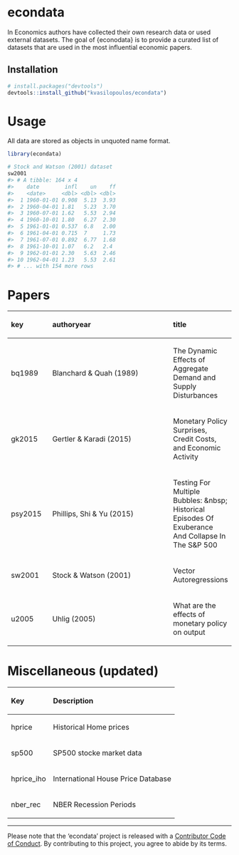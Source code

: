 
<!-- README.md is generated from README.Rmd. Please edit that file -->

# econdata

<!-- badges: start -->

<!-- badges: end -->

In Economics authors have collected their own research data or used
external datasets. The goal of {econodata} is to provide a curated list
of datasets that are used in the most influential economic papers.

## Installation

``` r
# install.packages("devtools")
devtools::install_github("kvasilopoulos/econdata")
```

# Usage

All data are stored as objects in unquoted name format.

``` r
library(econdata)

# Stock and Watson (2001) dataset
sw2001
#> # A tibble: 164 x 4
#>    date        infl    un    ff
#>    <date>     <dbl> <dbl> <dbl>
#>  1 1960-01-01 0.908  5.13  3.93
#>  2 1960-04-01 1.81   5.23  3.70
#>  3 1960-07-01 1.62   5.53  2.94
#>  4 1960-10-01 1.80   6.27  2.30
#>  5 1961-01-01 0.537  6.8   2.00
#>  6 1961-04-01 0.715  7     1.73
#>  7 1961-07-01 0.892  6.77  1.68
#>  8 1961-10-01 1.07   6.2   2.4 
#>  9 1962-01-01 2.30   5.63  2.46
#> 10 1962-04-01 1.23   5.53  2.61
#> # ... with 154 more rows
```

# Papers

<table>

<thead>

<tr>

<th style="text-align:left;">

key

</th>

<th style="text-align:left;">

authoryear

</th>

<th style="text-align:left;">

title

</th>

</tr>

</thead>

<tbody>

<tr>

<td style="text-align:left;width: 5em; ">

bq1989

</td>

<td style="text-align:left;width: 20em; ">

Blanchard & Quah (1989)

</td>

<td style="text-align:left;">

The Dynamic Effects of Aggregate Demand and Supply Disturbances

</td>

</tr>

<tr>

<td style="text-align:left;width: 5em; ">

gk2015

</td>

<td style="text-align:left;width: 20em; ">

Gertler & Karadi (2015)

</td>

<td style="text-align:left;">

Monetary Policy Surprises, Credit Costs, and Economic Activity

</td>

</tr>

<tr>

<td style="text-align:left;width: 5em; ">

psy2015

</td>

<td style="text-align:left;width: 20em; ">

Phillips, Shi & Yu (2015)

</td>

<td style="text-align:left;">

Testing For Multiple Bubbles: \&nbsp; Historical Episodes Of Exuberance
And Collapse In The S\&P 500

</td>

</tr>

<tr>

<td style="text-align:left;width: 5em; ">

sw2001

</td>

<td style="text-align:left;width: 20em; ">

Stock & Watson (2001)

</td>

<td style="text-align:left;">

Vector Autoregressions

</td>

</tr>

<tr>

<td style="text-align:left;width: 5em; ">

u2005

</td>

<td style="text-align:left;width: 20em; ">

Uhlig (2005)

</td>

<td style="text-align:left;">

What are the effects of monetary policy on output

</td>

</tr>

</tbody>

</table>

# Miscellaneous (updated)

<table>

<thead>

<tr>

<th style="text-align:left;">

Key

</th>

<th style="text-align:left;">

Description

</th>

</tr>

</thead>

<tbody>

<tr>

<td style="text-align:left;">

hprice

</td>

<td style="text-align:left;">

Historical Home prices

</td>

</tr>

<tr>

<td style="text-align:left;">

sp500

</td>

<td style="text-align:left;">

SP500 stocke market data

</td>

</tr>

<tr>

<td style="text-align:left;">

hprice\_iho

</td>

<td style="text-align:left;">

International House Price Database

</td>

</tr>

<tr>

<td style="text-align:left;">

nber\_rec

</td>

<td style="text-align:left;">

NBER Recession Periods

</td>

</tr>

</tbody>

</table>

-----

Please note that the ‘econdata’ project is released with a [Contributor
Code of Conduct](.github/CODE_OF_CONDUCT.md). By contributing to this
project, you agree to abide by its terms.
